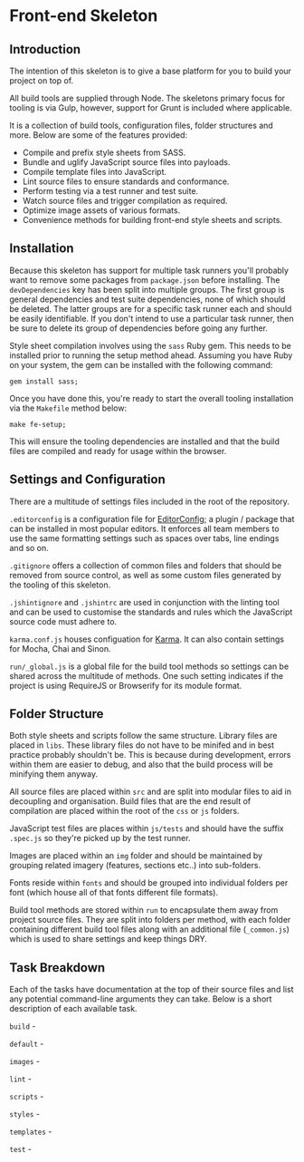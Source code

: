 # Front-end Skeleton

## Introduction
The intention of this skeleton is to give a base platform for you to build your project on top of.

All build tools are supplied through Node. The skeletons primary focus for tooling is via Gulp, however, support for Grunt is included where applicable.

It is a collection of build tools, configuration files, folder structures and more. Below are some of the features provided:

- Compile and prefix style sheets from SASS.
- Bundle and uglify JavaScript source files into payloads.
- Compile template files into JavaScript.
- Lint source files to ensure standards and conformance.
- Perform testing via a test runner and test suite.
- Watch source files and trigger compilation as required.
- Optimize image assets of various formats.
- Convenience methods for building front-end style sheets and scripts.

## Installation
Because this skeleton has support for multiple task runners you'll probably want to remove some packages from `package.json` before installing. The `devDependencies` key has been split into multiple groups. The first group is general dependencies and test suite dependencies, none of which should be deleted. The latter groups are for a specific task runner each and should be easily identifiable. If you don't intend to use a particular task runner, then be sure to delete its group of dependencies before going any further.

Style sheet compilation involves using the `sass` Ruby gem. This needs to be installed prior to running the setup method ahead. Assuming you have Ruby on your system, the gem can be installed with the following command:

```
gem install sass;
```

Once you have done this, you're ready to start the overall tooling installation via the `Makefile` method below:

```
make fe-setup;
```

This will ensure the tooling dependencies are installed and that the build files are compiled and ready for usage within the browser.

## Settings and Configuration
There are a multitude of settings files included in the root of the repository.

`.editorconfig` is a configuration file for [EditorConfig](http://editorconfig.org/); a plugin / package that can be installed in most popular editors. It enforces all team members to use the same formatting settings such as spaces over tabs, line endings and so on.

`.gitignore` offers a collection of common files and folders that should be removed from source control, as well as some custom files generated by the tooling of this skeleton.

`.jshintignore` and `.jshintrc` are used in conjunction with the linting tool and can be used to customise the standards and rules which the JavaScript source code must adhere to.

`karma.conf.js` houses configuation for [Karma](http://karma-runner.github.io/). It can also contain settings for Mocha, Chai and Sinon.

`run/_global.js` is a global file for the build tool methods so settings can be shared across the multitude of methods. One such setting indicates if the project is using RequireJS or Browserify for its module format.

## Folder Structure
Both style sheets and scripts follow the same structure. Library files are placed in `libs`. These library files do not have to be minifed and in best practice probably shouldn't be. This is because during development, errors within them are easier to debug, and also that the build process will be minifying them anyway.

All source files are placed within `src` and are split into modular files to aid in decoupling and organisation. Build files that are the end result of compilation are placed within the root of the `css` or `js` folders.

JavaScript test files are places within `js/tests` and should have the suffix `.spec.js` so they're picked up by the test runner.

Images are placed within an `img` folder and should be maintained by grouping related imagery (features, sections etc..) into sub-folders.

Fonts reside within `fonts` and should be grouped into individual folders per font (which house all of that fonts different file formats).

Build tool methods are stored within `run` to encapsulate them away from project source files. They are split into folders per method, with each folder containing different build tool files along with an additional file (`_common.js`) which is used to share settings and keep things DRY.

## Task Breakdown
Each of the tasks have documentation at the top of their source files and list any potential command-line arguments they can take. Below is a short description of each available task.

`build` -

`default` -

`images` -

`lint` -

`scripts` -

`styles` -

`templates` -

`test` -
